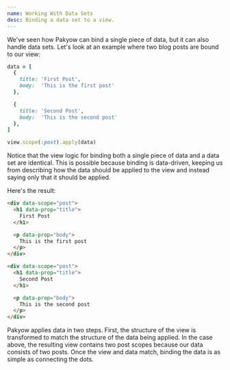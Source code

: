 ```yaml
---
name: Working With Data Sets
desc: Binding a data set to a view.
---
```


We've seen how Pakyow can bind a single piece of data, but it can also handle
data sets. Let's look at an example where two blog posts are bound to our view:

```ruby
data = [
  {
    title: 'First Post',
    body:  'This is the first post'
  },

  {
    title: 'Second Post',
    body:  'This is the second post'
  },
]

view.scope(:post).apply(data)
```

Notice that the view logic for binding both a single piece of data and a data
set are identical. This is possible because binding is data-driven, keeping us
from describing how the data should be applied to the view and instead saying
only that it should be applied.

Here's the result:

```html
<div data-scope="post">
  <h1 data-prop="title">
    First Post
  </h1>

  <p data-prop="body">
    This is the first post
  </p>
</div>

<div data-scope="post">
  <h1 data-prop="title">
    Second Post
  </h1>

  <p data-prop="body">
    This is the second post
  </p>
</div>
```

Pakyow applies data in two steps. First, the structure of the view is
transformed to match the structure of the data being applied. In the case above,
the resulting view contains two post scopes because our data consists of two
posts. Once the view and data match, binding the data is as simple as connecting
the dots.
